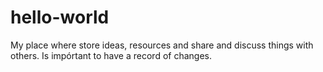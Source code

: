 # hello-world
My place where store ideas, resources and share and discuss things with others.
Is impórtant to have a record of changes.
